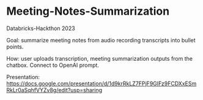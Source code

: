 # Meeting-Notes-Summarization
Databricks-Hackthon 2023


Goal: summarize meeting notes from audio recording transcripts into bullet points.


How: user uploads transcription, meeting summarization outputs from the chatbox. Connect to OpenAI prompt.


Presentation: https://docs.google.com/presentation/d/1d9krRkLZ7FPjF9GIFz9FCDXxESmRkLr0aSqhfVYZv8g/edit?usp=sharing


